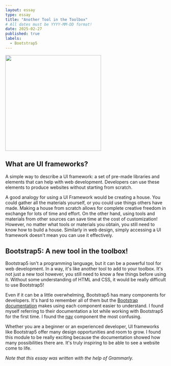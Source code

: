 ```yaml
---
layout: essay
type: essay
title: "Another Tool in the Toolbox"
# All dates must be YYYY-MM-DD format!
date: 2025-02-27
published: true
labels:
  - Bootstrap5
---
```


<img width="300px" class="rounded float-end ps-4" src="../img/library.jpg">

## What are UI frameworks?
A simple way to describe a UI framework: a set of pre-made libraries and elements that can help with web development. Developers can use these elements to produce websites without starting from scratch. 

A good analogy for using a UI Framework would be creating a house. You could gather all the materials yourself, or you could use things others have made. Making a house from scratch allows for complete creative freedom in exchange for lots of time and effort. On the other hand, using tools and materials from other sources can save time at the cost of customization! However, no matter what tools or materials you obtain, you still need to know how to build a house. Similarly in web design, simply accessing a UI framework doesn't mean you can use it effectively.

## Bootstrap5: A new tool in the toolbox!
Bootstrap5 isn't a programming language, but it can be a powerful tool for web development. In a way, it's like another tool to add to your toolbox. It's not just a new tool however, you still need to know a few things before using it. Without some understanding of HTML and CSS, it would be really difficult to use Bootstrap5!

Even if it can be a little overwhelming, Bootstrap5 has many components for developers. It's hard to remember all of them but the [Bootstrap documentation](https://getbootstrap.com/docs/5.3/getting-started/introduction/) makes using each component easier to understand. I found myself referring to their documentation a lot while working with Bootstrap5 for the first time. I found the [nav](https://getbootstrap.com/docs/5.3/components/navs-tabs/#base-nav) component the most confusing. 

Whether you are a beginner or an experienced developer, UI frameworks like Bootstrap5 offer many design opportunities and room to grow. I found this module to be really exciting because the documentation showed how many possibilities there are. It's truly inspiring to be able to see a website come to life.  

*Note that this essay was written with the help of Grammarly.*

